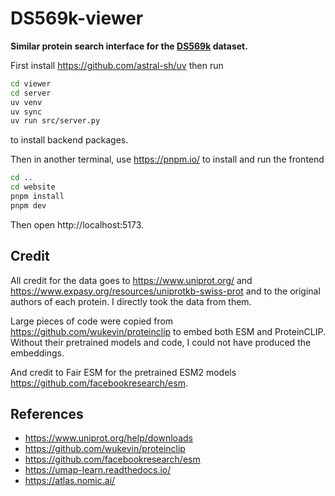 # DS569k-viewer

**Similar protein search interface for the [DS569k](https://huggingface.co/datasets/donnyb/569k-protein-embeddings) dataset.**

First install https://github.com/astral-sh/uv then run

```bash
cd viewer
cd server
uv venv
uv sync
uv run src/server.py
```

to install backend packages.

Then in another terminal, use https://pnpm.io/ to install and run the frontend

```bash
cd ..
cd website
pnpm install
pnpm dev
```

Then open http://localhost:5173.


## Credit

All credit for the data goes to https://www.uniprot.org/ and https://www.expasy.org/resources/uniprotkb-swiss-prot and to the original authors of each protein. I directly took the data from them.

Large pieces of code were copied from https://github.com/wukevin/proteinclip to embed both ESM and ProteinCLIP. Without their pretrained models and code, I could not have produced the embeddings.

And credit to Fair ESM for the pretrained ESM2 models https://github.com/facebookresearch/esm.

## References

- https://www.uniprot.org/help/downloads
- https://github.com/wukevin/proteinclip
- https://github.com/facebookresearch/esm
- https://umap-learn.readthedocs.io/
- https://atlas.nomic.ai/
